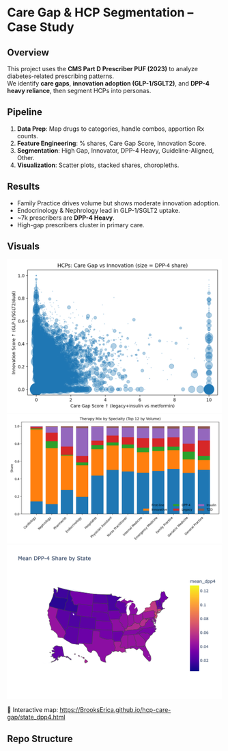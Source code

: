 # Care Gap & HCP Segmentation – Case Study

## Overview
This project uses the **CMS Part D Prescriber PUF (2023)** to analyze diabetes-related prescribing patterns.  
We identify **care gaps**, **innovation adoption (GLP-1/SGLT2)**, and **DPP-4 heavy reliance**, then segment HCPs into personas.

## Pipeline
1. **Data Prep**: Map drugs to categories, handle combos, apportion Rx counts.
2. **Feature Engineering**: % shares, Care Gap Score, Innovation Score.
3. **Segmentation**: High Gap, Innovator, DPP-4 Heavy, Guideline-Aligned, Other.
4. **Visualization**: Scatter plots, stacked shares, choropleths.

## Results
- Family Practice drives volume but shows moderate innovation adoption.
- Endocrinology & Nephrology lead in GLP-1/SGLT2 uptake.
- ~7k prescribers are **DPP-4 Heavy**.
- High-gap prescribers cluster in primary care.

## Visuals
![Scatter](reports/figures/scatter_gap_innov_dpp4.png)  
![Stacked Specialty](reports/figures/shares_by_specialty.png)  
![State Choropleth](reports/figures/state_dpp4.png)

🔗 Interactive map: https://BrooksErica.github.io/hcp-care-gap/state_dpp4.html  


## Repo Structure
